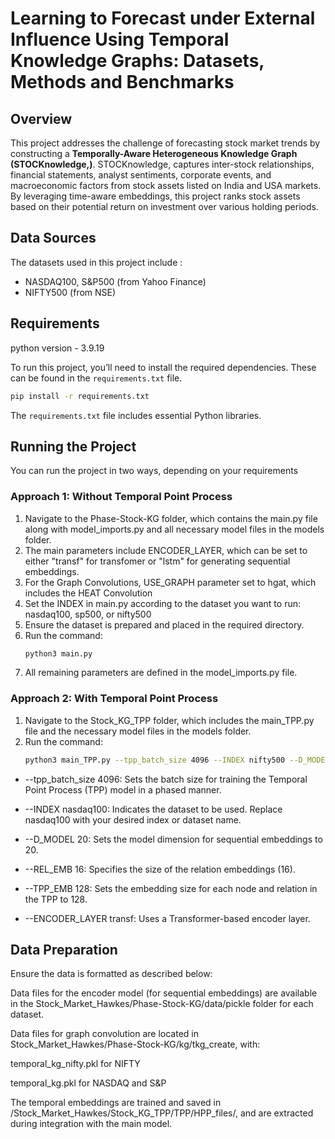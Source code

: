 # Learning to Forecast under External Influence Using Temporal Knowledge Graphs: Datasets, Methods and Benchmarks

## Overview
This project addresses the challenge of forecasting stock market trends by constructing a **Temporally-Aware Heterogeneous Knowledge Graph (STOCKnowledge,)**. STOCKnowledge, captures inter-stock relationships, financial statements, analyst sentiments, corporate events, and macroeconomic factors from stock assets listed on India and USA markets. By leveraging time-aware embeddings, this project ranks stock assets based on their potential return on investment over various holding periods.

## Data Sources

The datasets used in this project include :
- NASDAQ100, S&P500 (from Yahoo Finance)
- NIFTY500 (from NSE)

## Requirements

python version - 3.9.19

To run this project, you’ll need to install the required dependencies. These can be found in the `requirements.txt` file.

```bash
pip install -r requirements.txt
```
The `requirements.txt` file includes essential Python libraries.

## Running the Project

You can run the project in two ways, depending on your requirements

### Approach 1: Without Temporal Point Process
1. Navigate to the Phase-Stock-KG folder, which contains the main.py file along with model_imports.py and all necessary model files in the models folder.
2. The main parameters include ENCODER_LAYER, which can be set to either "transf" for transfomer or "lstm" for generating sequential embeddings.
3. For the Graph Convolutions, USE_GRAPH parameter set to hgat, which includes the HEAT Convolution
4. Set the INDEX in main.py according to the dataset you want to run: nasdaq100, sp500, or nifty500
4. Ensure the dataset is prepared and placed in the required directory.
5. Run the command:
   ```bash
   python3 main.py 
   ```
6. All remaining parameters are defined in the model_imports.py file.


### Approach 2: With Temporal Point Process
1. Navigate to the Stock_KG_TPP folder, which includes the main_TPP.py file and the necessary model files in the models folder.
2. Run the command:
   ```bash
   python3 main_TPP.py --tpp_batch_size 4096 --INDEX nifty500 --D_MODEL 20 --REL_EMB 16 --TPP_EMB 128 --gpu 1 --ENCODER_LAYER transf
   ```
- --tpp_batch_size 4096: Sets the batch size for training the Temporal Point Process (TPP) model in a phased manner.

- --INDEX nasdaq100: Indicates the dataset to be used. Replace nasdaq100 with your desired index or dataset name.

- --D_MODEL 20: Sets the model dimension for sequential embeddings to 20.

- --REL_EMB 16: Specifies the size of the relation embeddings (16).

- --TPP_EMB 128: Sets the embedding size for each node and relation in the TPP to 128.

- --ENCODER_LAYER transf: Uses a Transformer-based encoder layer.

## Data Preparation

Ensure the data is formatted as described below:

Data files for the encoder model (for sequential embeddings) are available in the Stock_Market_Hawkes/Phase-Stock-KG/data/pickle folder for each dataset.

Data files for graph convolution are located in Stock_Market_Hawkes/Phase-Stock-KG/kg/tkg_create, with:

temporal_kg_nifty.pkl for NIFTY

temporal_kg.pkl for NASDAQ and S&P

The temporal embeddings are trained and saved in /Stock_Market_Hawkes/Stock_KG_TPP/TPP/HPP_files/, and are extracted during integration with the main model.

